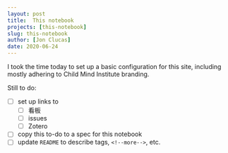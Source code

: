 ```yaml
---
layout: post
title:  This notebook
projects: [this-notebook]
slug: this-notebook
author: [Jon Clucas]
date: 2020-06-24
---
```


I took the time today to set up a basic configuration for this site, including mostly adhering to Child Mind Institute branding.

<!--more-->

Still to do: 

- [ ] set up links to
   - [ ] 看板
   - [ ] issues
   - [ ] Zotero
- [ ] copy this to-do to a spec for this notebook
- [ ] update `README` to describe tags, `<!--more-->`, etc.